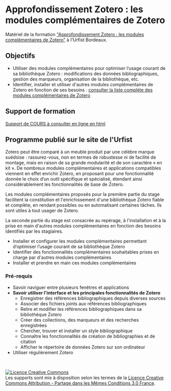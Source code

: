 # Approfondissement Zotero : les modules complémentaires de Zotero

Matériel de la formation ["Approfondissement Zotero : les modules complémentaires de Zotero"](https://sygefor.reseau-urfist.fr/#/training/10644/12969?from=true) à l'Urfist Bordeaux.

## Objectifs

* Utiliser des modules complémentaires pour optimiser l’usage courant de sa bibliothèque Zotero : modifications des données bibliographiques, gestion des marqueurs, organisation de la bibliothèque, etc.
* Identifier, installer et utiliser d'autres modules complémentaires de Zotero en fonction de ses besoins : [consulter la liste complète des modules complémentaires de Zotero](https://www.zotero.org/support/plugins)

## Support de formation

[Support de COURS à consulter en ligne en html](https://github.com/fflamerie/zotero_modules/blob/master/content/zotero_modules_COURS.md)

## Programme publié sur le site de l'Urfist

Zotero peut être comparé à un meuble produit par une célèbre marque suédoise : rassurez-vous, non en termes de robustesse ni de facilité de montage, mais en raison de sa grande modularité et de son caractère « en kit ». De nombreux modules complémentaires et applications compatibles viennent en effet enrichir Zotero, en proposant pour une fonctionnalité donnée le choix d’un outil spécifique et spécialisé, étendant ainsi considérablement les fonctionnalités de base de Zotero.

Les modules complémentaires proposés pour la première partie du stage facilitent la constitution et l'enrichissement d'une bibliothèque Zotero fiable et complète, en rendant possibles ou en automatisant certaines tâches. Ils sont utiles à tout usager de Zotero.

La seconde partie du stage est consacrée au repérage, à l'installation et à la prise en main d'autres modules complémentaires en fonction des besoins identifiés par les stagiaires.

* Installer et configurer les modules complémentaires permettant d’optimiser l’usage courant de sa bibliothèque Zotero
* Identifier des fonctionnalités complémentaires souhaitables prises en charge par d'autres modules complémentaires
* Installer et prendre en main ces modules complémentaires

### Pré-requis

* Savoir naviguer entre plusieurs fenêtres et applications
* **Savoir utiliser l'interface et les principales fonctionnalités de Zotero**
  * Enregistrer des références bibliographiques depuis diverses sources
  * Associer des fichiers joints aux références bibliographiques
  * Relire et modifier les références bibliographiques dans sa bibliothèque Zotero
  * Créer des collections, des marqueurs et des recherches enregistrées
  * Chercher, trouver et installer un style bibliographique
  * Connaître les fonctionnalités de création de bibliographies et de citation
  * Afficher le répertoire de données Zotero sur son ordinateur
* Utiliser régulièrement Zotero



</br>

<a rel="license" href="http://creativecommons.org/licenses/by-sa/3.0/fr/"><img alt="Licence Creative Commons" style="border-width:0" src="https://i.creativecommons.org/l/by-sa/3.0/fr/88x31.png" /></a><br />Les supports sont mis à disposition selon les termes de la <a rel="license" href="http://creativecommons.org/licenses/by-sa/3.0/fr/">Licence Creative Commons Attribution -  Partage dans les Mêmes Conditions 3.0 France</a>.
